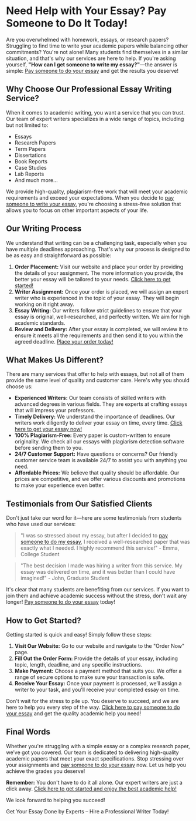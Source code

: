 <h1>Need Help with Your Essay? Pay Someone to Do It Today!</h1>

<p>Are you overwhelmed with homework, essays, or research papers? Struggling to find time to write your academic papers while balancing other commitments? You're not alone! Many students find themselves in a similar situation, and that's why our services are here to help. If you're asking yourself, <strong>"How can I get someone to write my essay?"</strong>—the answer is simple: <a href="https://tinyurl.com/topessay?keyword=pay+someone+to+do+essay" target="_blank">Pay someone to do your essay</a> and get the results you deserve!</p>

<h2>Why Choose Our Professional Essay Writing Service?</h2>

<p>When it comes to academic writing, you want a service that you can trust. Our team of expert writers specializes in a wide range of topics, including but not limited to:</p>

<ul>
    <li>Essays</li>
    <li>Research Papers</li>
    <li>Term Papers</li>
    <li>Dissertations</li>
    <li>Book Reports</li>
    <li>Case Studies</li>
    <li>Lab Reports</li>
    <li>And much more...</li>
</ul>

<p>We provide high-quality, plagiarism-free work that will meet your academic requirements and exceed your expectations. When you decide to <a href="https://tinyurl.com/topessay?keyword=pay+someone+to+do+essay" target="_blank">pay someone to write your essay</a>, you're choosing a stress-free solution that allows you to focus on other important aspects of your life.</p>

<h2>Our Writing Process</h2>

<p>We understand that writing can be a challenging task, especially when you have multiple deadlines approaching. That's why our process is designed to be as easy and straightforward as possible:</p>

<ol>
    <li><strong>Order Placement:</strong> Visit our website and place your order by providing the details of your assignment. The more information you provide, the better your essay will be tailored to your needs. <a href="https://tinyurl.com/topessay?keyword=pay+someone+to+do+essay" target="_blank">Click here to get started!</a></li>
    <li><strong>Writer Assignment:</strong> Once your order is placed, we will assign an expert writer who is experienced in the topic of your essay. They will begin working on it right away.</li>
    <li><strong>Essay Writing:</strong> Our writers follow strict guidelines to ensure that your essay is original, well-researched, and perfectly written. We aim for high academic standards.</li>
    <li><strong>Review and Delivery:</strong> After your essay is completed, we will review it to ensure it meets all the requirements and then send it to you within the agreed deadline. <a href="https://tinyurl.com/topessay?keyword=pay+someone+to+do+essay" target="_blank">Place your order today!</a></li>
</ol>

<h2>What Makes Us Different?</h2>

<p>There are many services that offer to help with essays, but not all of them provide the same level of quality and customer care. Here's why you should choose us:</p>

<ul>
    <li><strong>Experienced Writers:</strong> Our team consists of skilled writers with advanced degrees in various fields. They are experts at crafting essays that will impress your professors.</li>
    <li><strong>Timely Delivery:</strong> We understand the importance of deadlines. Our writers work diligently to deliver your essay on time, every time. <a href="https://tinyurl.com/topessay?keyword=pay+someone+to+do+essay" target="_blank">Click here to get your essay now!</a></li>
    <li><strong>100% Plagiarism-Free:</strong> Every paper is custom-written to ensure originality. We check all our essays with plagiarism detection software before sending them to you.</li>
    <li><strong>24/7 Customer Support:</strong> Have questions or concerns? Our friendly customer service team is available 24/7 to assist you with anything you need.</li>
    <li><strong>Affordable Prices:</strong> We believe that quality should be affordable. Our prices are competitive, and we offer various discounts and promotions to make your experience even better.</li>
</ul>

<h2>Testimonials from Our Satisfied Clients</h2>

<p>Don't just take our word for it—here are some testimonials from students who have used our services:</p>

<blockquote>
    <p>"I was so stressed about my essay, but after I decided to <a href="https://tinyurl.com/topessay?keyword=pay+someone+to+do+essay" target="_blank">pay someone to do my essay</a>, I received a well-researched paper that was exactly what I needed. I highly recommend this service!" - Emma, College Student</p>
</blockquote>

<blockquote>
    <p>"The best decision I made was hiring a writer from this service. My essay was delivered on time, and it was better than I could have imagined!" - John, Graduate Student</p>
</blockquote>

<p>It's clear that many students are benefiting from our services. If you want to join them and achieve academic success without the stress, don't wait any longer! <a href="https://tinyurl.com/topessay?keyword=pay+someone+to+do+essay" target="_blank">Pay someone to do your essay</a> today!</p>

<h2>How to Get Started?</h2>

<p>Getting started is quick and easy! Simply follow these steps:</p>

<ol>
    <li><strong>Visit Our Website:</strong> Go to our website and navigate to the "Order Now" page.</li>
    <li><strong>Fill Out the Order Form:</strong> Provide the details of your essay, including topic, length, deadline, and any specific instructions.</li>
    <li><strong>Make Payment:</strong> Choose a payment method that suits you. We offer a range of secure options to make sure your transaction is safe.</li>
    <li><strong>Receive Your Essay:</strong> Once your payment is processed, we’ll assign a writer to your task, and you’ll receive your completed essay on time.</li>
</ol>

<p>Don't wait for the stress to pile up. You deserve to succeed, and we are here to help you every step of the way. <a href="https://tinyurl.com/topessay?keyword=pay+someone+to+do+essay" target="_blank">Click here to pay someone to do your essay</a> and get the quality academic help you need!</p>

<h2>Final Words</h2>

<p>Whether you're struggling with a simple essay or a complex research paper, we’ve got you covered. Our team is dedicated to delivering high-quality academic papers that meet your exact specifications. Stop stressing over your assignments and <a href="https://tinyurl.com/topessay?keyword=pay+someone+to+do+essay" target="_blank">pay someone to do your essay</a> now. Let us help you achieve the grades you deserve!</p>

<p><strong>Remember:</strong> You don't have to do it all alone. Our expert writers are just a click away. <a href="https://tinyurl.com/topessay?keyword=pay+someone+to+do+essay" target="_blank">Click here to get started and enjoy the best academic help!</a></p>

<p>We look forward to helping you succeed!</p>
Get Your Essay Done by Experts – Hire a Professional Writer Today!
